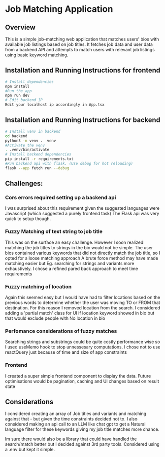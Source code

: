 # Job Matching Application

## Overview

This is a simple job-matching web application that matches users' bios with available job listings based on job titles.
It fetches job data and user data from a backend API and attempts to match users with relevant job listings using basic keyword matching.

## Installation and Running Instructions for frontend

```bash
# Install dependencies
npm install
#Run the app
npm run dev
# Edit backend IP
Edit your localhost ip accordingly in App.tsx

```

## Installation and Running Instructions for backend

```bash
# Install venv in backend
cd backend
python3 -m venv .  venv
#Activate the venv
. .venv/bin/activate
# Install backend dependencies
pip install -r requirements.txt
#Run backend api with flask. (Use debug for hot reloading)
flask --app fetch run --debug
```

## Challenges:

### Cors errors required setting up a backend api

I was surprised about this requirement given the suggested languages were Javascript (which suggested a purely frontend task) The Flask api was very quick to setup though.

### Fuzzy Matching of text string to job title

This was on the surface an easy challenge. However I soon realized matching the job titles to strings in the bio would not be simple.
The user bios contained various keywords that did not directly match the job title, so I opted for a loose matching approach
A brute force method may have made matching easier but Eg. searching for strings and variants more exhaustively.
I chose a refined pared back approach to meet time requirements

### Fuzzy matching of location

Again this seemed easy but I would have had to filter locations based on the previous words to determine whether the user was moving TO or FROM that destination. For this reason I removed location from the search.
I considered adding a 'partial match' class for UI if location keyword showed in bio but that would exclude people with No location in bio

### Perfomance considerations of fuzzy matches

Searching strings and substrings could be quite costly performance wise so I used useMemo hook to stop unnessesary computations.
I chose not to use reactQuery just because of time and size of app constraints

### Frontend

I created a super simple frontend component to display the data.
Future optimisations would be pagination, caching and UI changes based on result state

## Considerations

I considered creating an array of Job titles and variants and matching against that - but given the time constraints decided not to.
I also considered making an api call to an LLM like chat gpt to get a Natural language filter for these keywords giving my job title matches more chance.

Im sure there would also be a library that could have handled the search/match better but I decided against 3rd party tools.
Considered using a .env but kept it simple.

